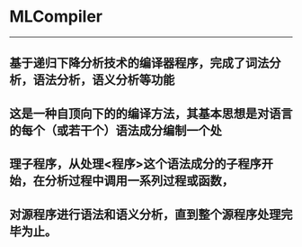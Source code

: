 # MLCompiler
--- 
## 基于递归下降分析技术的编译器程序，完成了词法分析，语法分析，语义分析等功能
## 这是一种自顶向下的的编译方法，其基本思想是对语言的每个（或若干个）语法成分编制一个处
## 理子程序，从处理<程序>这个语法成分的子程序开始，在分析过程中调用一系列过程或函数，
## 对源程序进行语法和语义分析，直到整个源程序处理完毕为止。
